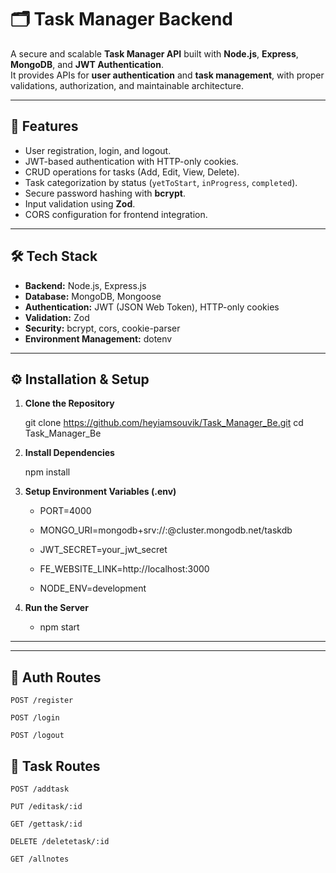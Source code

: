 # 🗂 Task Manager Backend

A secure and scalable **Task Manager API** built with **Node.js**, **Express**, **MongoDB**, and **JWT Authentication**.  
It provides APIs for **user authentication** and **task management**, with proper validations, authorization, and maintainable architecture.

---

## 📌 Features
- User registration, login, and logout.
- JWT-based authentication with HTTP-only cookies.
- CRUD operations for tasks (Add, Edit, View, Delete).
- Task categorization by status (`yetToStart`, `inProgress`, `completed`).
- Secure password hashing with **bcrypt**.
- Input validation using **Zod**.
- CORS configuration for frontend integration.

---

## 🛠 Tech Stack
- **Backend:** Node.js, Express.js
- **Database:** MongoDB, Mongoose
- **Authentication:** JWT (JSON Web Token), HTTP-only cookies
- **Validation:** Zod
- **Security:** bcrypt, cors, cookie-parser
- **Environment Management:** dotenv

---


## ⚙️ Installation & Setup

1. **Clone the Repository**

    git clone https://github.com/heyiamsouvik/Task_Manager_Be.git
    cd Task_Manager_Be

2. **Install Dependencies**

    npm install

3. **Setup Environment Variables (.env)**

    - PORT=4000

    - MONGO_URI=mongodb+srv://<username>:<password>@cluster.mongodb.net/taskdb

    - JWT_SECRET=your_jwt_secret

    - FE_WEBSITE_LINK=http://localhost:3000

    - NODE_ENV=development

4. **Run the Server**

    - npm start

---



---
## 🔐 Auth Routes
    POST /register

    POST /login

    POST /logout

## 📝 Task Routes
    POST /addtask

    PUT /editask/:id

    GET /gettask/:id

    DELETE /deletetask/:id

    GET /allnotes